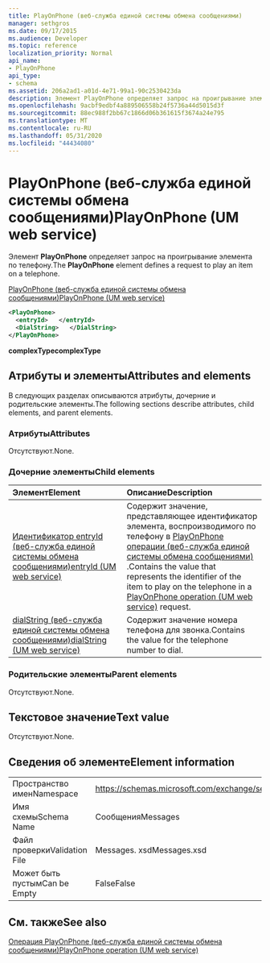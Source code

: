 ```yaml
---
title: PlayOnPhone (веб-служба единой системы обмена сообщениями)
manager: sethgros
ms.date: 09/17/2015
ms.audience: Developer
ms.topic: reference
localization_priority: Normal
api_name:
- PlayOnPhone
api_type:
- schema
ms.assetid: 206a2ad1-a01d-4e71-99a1-90c2530423da
description: Элемент PlayOnPhone определяет запрос на проигрывание элемента по телефону.
ms.openlocfilehash: 9acbf9edbf4a889506558b24f5736a44d5015d3f
ms.sourcegitcommit: 88ec988f2bb67c1866d06b361615f3674a24e795
ms.translationtype: MT
ms.contentlocale: ru-RU
ms.lasthandoff: 05/31/2020
ms.locfileid: "44434080"
---
```

# <a name="playonphone-um-web-service"></a><span data-ttu-id="1bac4-103">PlayOnPhone (веб-служба единой системы обмена сообщениями)</span><span class="sxs-lookup"><span data-stu-id="1bac4-103">PlayOnPhone (UM web service)</span></span>

<span data-ttu-id="1bac4-104">Элемент **PlayOnPhone** определяет запрос на проигрывание элемента по телефону.</span><span class="sxs-lookup"><span data-stu-id="1bac4-104">The **PlayOnPhone** element defines a request to play an item on a telephone.</span></span> 
  
[<span data-ttu-id="1bac4-105">PlayOnPhone (веб-служба единой системы обмена сообщениями)</span><span class="sxs-lookup"><span data-stu-id="1bac4-105">PlayOnPhone (UM web service)</span></span>](playonphone-um-web-service.md)
  
```xml
<PlayOnPhone>
  <entryId>   </entryId>
  <DialString>   </DialString>
</PlayOnPhone>
```

 <span data-ttu-id="1bac4-106">**complexType**</span><span class="sxs-lookup"><span data-stu-id="1bac4-106">**complexType**</span></span>
## <a name="attributes-and-elements"></a><span data-ttu-id="1bac4-107">Атрибуты и элементы</span><span class="sxs-lookup"><span data-stu-id="1bac4-107">Attributes and elements</span></span>

<span data-ttu-id="1bac4-108">В следующих разделах описываются атрибуты, дочерние и родительские элементы.</span><span class="sxs-lookup"><span data-stu-id="1bac4-108">The following sections describe attributes, child elements, and parent elements.</span></span>
  
### <a name="attributes"></a><span data-ttu-id="1bac4-109">Атрибуты</span><span class="sxs-lookup"><span data-stu-id="1bac4-109">Attributes</span></span>

<span data-ttu-id="1bac4-110">Отсутствуют.</span><span class="sxs-lookup"><span data-stu-id="1bac4-110">None.</span></span>
  
### <a name="child-elements"></a><span data-ttu-id="1bac4-111">Дочерние элементы</span><span class="sxs-lookup"><span data-stu-id="1bac4-111">Child elements</span></span>

|<span data-ttu-id="1bac4-112">**Элемент**</span><span class="sxs-lookup"><span data-stu-id="1bac4-112">**Element**</span></span>|<span data-ttu-id="1bac4-113">**Описание**</span><span class="sxs-lookup"><span data-stu-id="1bac4-113">**Description**</span></span>|
|:-----|:-----|
|[<span data-ttu-id="1bac4-114">Идентификатор entryId (веб-служба единой системы обмена сообщениями)</span><span class="sxs-lookup"><span data-stu-id="1bac4-114">entryId (UM web service)</span></span>](entryid-um-web-service.md) <br/> |<span data-ttu-id="1bac4-115">Содержит значение, представляющее идентификатор элемента, воспроизводимого по телефону в [PlayOnPhone операции (веб-служба единой системы обмена сообщениями)](playonphone-operation-um-web-service.md) .</span><span class="sxs-lookup"><span data-stu-id="1bac4-115">Contains the value that represents the identifier of the item to play on the telephone in a [PlayOnPhone operation (UM web service)](playonphone-operation-um-web-service.md) request.</span></span>  <br/> |
|[<span data-ttu-id="1bac4-116">dialString (веб-служба единой системы обмена сообщениями)</span><span class="sxs-lookup"><span data-stu-id="1bac4-116">dialString (UM web service)</span></span>](dialstring-um-web-service.md) <br/> |<span data-ttu-id="1bac4-117">Содержит значение номера телефона для звонка.</span><span class="sxs-lookup"><span data-stu-id="1bac4-117">Contains the value for the telephone number to dial.</span></span>  <br/> |
   
### <a name="parent-elements"></a><span data-ttu-id="1bac4-118">Родительские элементы</span><span class="sxs-lookup"><span data-stu-id="1bac4-118">Parent elements</span></span>

<span data-ttu-id="1bac4-119">Отсутствуют.</span><span class="sxs-lookup"><span data-stu-id="1bac4-119">None.</span></span>
  
## <a name="text-value"></a><span data-ttu-id="1bac4-120">Текстовое значение</span><span class="sxs-lookup"><span data-stu-id="1bac4-120">Text value</span></span>

<span data-ttu-id="1bac4-121">Отсутствуют.</span><span class="sxs-lookup"><span data-stu-id="1bac4-121">None.</span></span>
  
## <a name="element-information"></a><span data-ttu-id="1bac4-122">Сведения об элементе</span><span class="sxs-lookup"><span data-stu-id="1bac4-122">Element information</span></span>

|||
|:-----|:-----|
|<span data-ttu-id="1bac4-123">Пространство имен</span><span class="sxs-lookup"><span data-stu-id="1bac4-123">Namespace</span></span>  <br/> |https://schemas.microsoft.com/exchange/services/2006/messages  <br/> |
|<span data-ttu-id="1bac4-124">Имя схемы</span><span class="sxs-lookup"><span data-stu-id="1bac4-124">Schema Name</span></span>  <br/> |<span data-ttu-id="1bac4-125">Сообщения</span><span class="sxs-lookup"><span data-stu-id="1bac4-125">Messages</span></span>  <br/> |
|<span data-ttu-id="1bac4-126">Файл проверки</span><span class="sxs-lookup"><span data-stu-id="1bac4-126">Validation File</span></span>  <br/> |<span data-ttu-id="1bac4-127">Messages. xsd</span><span class="sxs-lookup"><span data-stu-id="1bac4-127">Messages.xsd</span></span>  <br/> |
|<span data-ttu-id="1bac4-128">Может быть пустым</span><span class="sxs-lookup"><span data-stu-id="1bac4-128">Can be Empty</span></span>  <br/> |<span data-ttu-id="1bac4-129">False</span><span class="sxs-lookup"><span data-stu-id="1bac4-129">False</span></span>  <br/> |
   
## <a name="see-also"></a><span data-ttu-id="1bac4-130">См. также</span><span class="sxs-lookup"><span data-stu-id="1bac4-130">See also</span></span>



[<span data-ttu-id="1bac4-131">Операция PlayOnPhone (веб-служба единой системы обмена сообщениями)</span><span class="sxs-lookup"><span data-stu-id="1bac4-131">PlayOnPhone operation (UM web service)</span></span>](playonphone-operation-um-web-service.md)

